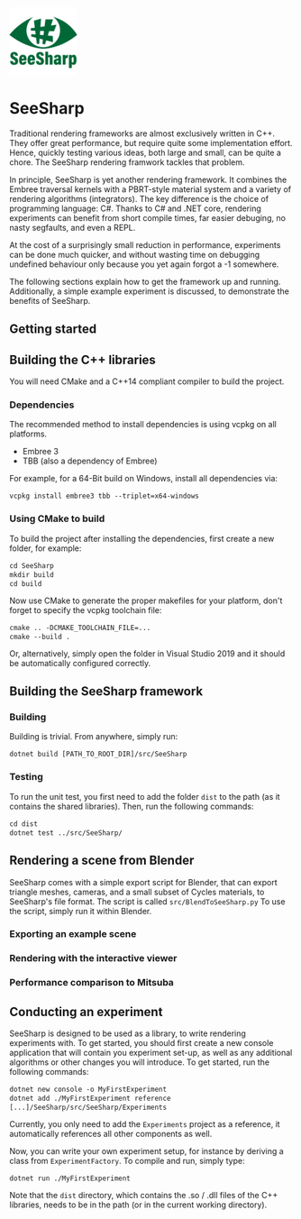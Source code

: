 <img src="logo.png" width=120 height=120 alt="SeeSharp Logo" />

# SeeSharp 

Traditional rendering frameworks are almost exclusively written in C++. They offer great
performance, but require quite some implementation effort. Hence, quickly testing various
ideas, both large and small, can be quite a chore. The SeeSharp rendering framwork tackles
that problem.

In principle, SeeSharp is yet another rendering framework. It combines the Embree traversal
kernels with a PBRT-style material system and a variety of rendering algorithms (integrators).
The key difference is the choice of programming language: C#. Thanks to C# and .NET core, 
rendering experiments can benefit from short compile times, far easier debuging, no nasty 
segfaults, and even a REPL.

At the cost of a surprisingly small reduction in performance, experiments can be done much 
quicker, and without wasting time on debugging undefined behaviour only because you yet again forgot a -1 somewhere.

The following sections explain how to get the framework up and running. Additionally, a simple
example experiment is discussed, to demonstrate the benefits of SeeSharp.

## Getting started

## Building the C++ libraries

You will need CMake and a C++14 compliant compiler to build the project.

### Dependencies

The recommended method to install dependencies is using vcpkg on all platforms.

- Embree 3
- TBB (also a dependency of Embree)

For example, for a 64-Bit build on Windows, install all dependencies via:

```
vcpkg install embree3 tbb --triplet=x64-windows
```

### Using CMake to build

To build the project after installing the dependencies, first create a new folder, for example:

```
cd SeeSharp
mkdir build
cd build
```

Now use CMake to generate the proper makefiles for your platform, don't forget to specify the vcpkg toolchain file:

```
cmake .. -DCMAKE_TOOLCHAIN_FILE=...
cmake --build .
```

Or, alternatively, simply open the folder in Visual Studio 2019 and it should be automatically configured correctly.

## Building the SeeSharp framework

### Building

Building is trivial. From anywhere, simply run:

```
dotnet build [PATH_TO_ROOT_DIR]/src/SeeSharp
```

### Testing

To run the unit test, you first need to add the folder `dist` to the path (as it contains the shared libraries).
Then, run the following commands:

```
cd dist
dotnet test ../src/SeeSharp/
```

## Rendering a scene from Blender

SeeSharp comes with a simple export script for Blender, that can export triangle meshes, cameras,
and a small subset of Cycles materials, to SeeSharp's file format. The script is called 
`src/BlendToSeeSharp.py`
To use the script, simply run it within Blender.

### Exporting an example scene

### Rendering with the interactive viewer

### Performance comparison to Mitsuba

## Conducting an experiment

SeeSharp is designed to be used as a library, to write rendering experiments with. To get started, you should first create a new console application that will contain you experiment set-up, as well as any additional algorithms or other changes you will introduce.
To get started, run the following commands:

```
dotnet new console -o MyFirstExperiment
dotnet add ./MyFirstExperiment reference [...]/SeeSharp/src/SeeSharp/Experiments
```

Currently, you only need to add the `Experiments` project as a reference, it automatically references all other components as well.

Now, you can write your own experiment setup, for instance by deriving a class from `ExperimentFactory`.
To compile and run, simply type:

```
dotnet run ./MyFirstExperiment
```

Note that the `dist` directory, which contains the .so / .dll files of the C++ libraries, needs to be in the path (or in the current working directory).
